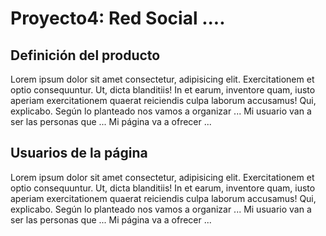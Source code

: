 # Proyecto4: Red Social ....
## Definición del producto
Lorem ipsum dolor sit amet consectetur, adipisicing elit. Exercitationem et optio consequuntur.
 Ut, dicta blanditiis! In et earum, inventore quam, iusto aperiam exercitationem quaerat reiciendis
 culpa laborum accusamus! Qui, explicabo.
Según lo planteado nos vamos a organizar ...
Mi usuario van a ser las personas que ...
Mi página va a ofrecer ... 

## Usuarios de la página 
Lorem ipsum dolor sit amet consectetur, adipisicing elit. Exercitationem et optio consequuntur.
 Ut, dicta blanditiis! In et earum, inventore quam, iusto aperiam exercitationem quaerat reiciendis
 culpa laborum accusamus! Qui, explicabo.
Según lo planteado nos vamos a organizar ...
Mi usuario van a ser las personas que ...
Mi página va a ofrecer ... 
